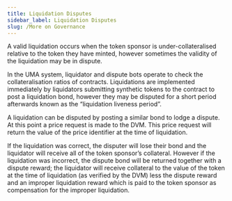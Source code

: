 ```yaml
---
title: Liquidation Disputes
sidebar_label: Liquidation Disputes
slug: /More on Governance
---
```


A valid liquidation occurs when the token sponsor is under-collateralised relative to the token they have minted, however sometimes the validity of the liquidation may be in dispute.

In the UMA system, liquidator and dispute bots operate to check the collateralisation ratios of contracts.  Liquidations are implemented immediately by liquidators submitting synthetic tokens to the contract to post a liquidation bond, however they may be disputed for a short period afterwards known as the “liquidation liveness period”. 

A liquidation can be disputed by posting a similar bond to lodge a dispute.  At this point a price request is made to the DVM.  This price request will return the value of the price identifier at the time of liquidation.  

If the liquidation was correct, the disputer will lose their bond and the liquidator will receive all of the token sponsor’s collateral.  However if the liquidation was incorrect, the dispute bond will be returned together with a dispute reward; the liquidator will receive collateral to the value of the token at the time of liquidation (as verified by the DVM) less the dispute reward and an improper liquidation reward which is paid to the token sponsor as compensation for the improper liquidation.

